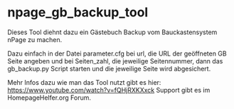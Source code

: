 # npage_gb_backup_tool

Dieses Tool diehnt dazu ein Gästebuch Backup vom Bauckastensystem nPage zu machen.

Dazu einfach in der Datei parameter.cfg bei url, die URL der geöffneten GB Seite angeben und bei Seiten_zahl, die jeweilige Seitennummer, dann das gb_backup.py Script starten und die jeweilige Seite wird abgesichert.

Mehr Infos dazu wie man das Tool nutzt gibt es hier: https://www.youtube.com/watch?v=fQHjRXKXxck
Support gibt es im HomepageHelfer.org Forum.
